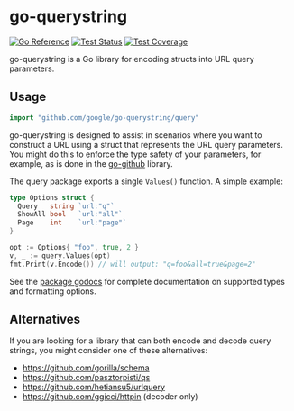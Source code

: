# go-querystring #

[![Go Reference](https://pkg.go.dev/badge/github.com/google/go-querystring/query.svg)](https://pkg.go.dev/github.com/google/go-querystring/query)
[![Test Status](https://github.com/google/go-querystring/workflows/tests/badge.svg)](https://github.com/google/go-querystring/actions?query=workflow%3Atests)
[![Test Coverage](https://codecov.io/gh/google/go-querystring/branch/master/graph/badge.svg)](https://codecov.io/gh/google/go-querystring)

go-querystring is a Go library for encoding structs into URL query parameters.

## Usage ##

```go
import "github.com/google/go-querystring/query"
```

go-querystring is designed to assist in scenarios where you want to construct a
URL using a struct that represents the URL query parameters.  You might do this
to enforce the type safety of your parameters, for example, as is done in the
[go-github][] library.

The query package exports a single `Values()` function.  A simple example:

```go
type Options struct {
  Query   string `url:"q"`
  ShowAll bool   `url:"all"`
  Page    int    `url:"page"`
}

opt := Options{ "foo", true, 2 }
v, _ := query.Values(opt)
fmt.Print(v.Encode()) // will output: "q=foo&all=true&page=2"
```

See the [package godocs][] for complete documentation on supported types and
formatting options.

[go-github]: https://github.com/google/go-github/commit/994f6f8405f052a117d2d0b500054341048fbb08
[package godocs]: https://pkg.go.dev/github.com/google/go-querystring/query

## Alternatives ##

If you are looking for a library that can both encode and decode query strings,
you might consider one of these alternatives:

 - https://github.com/gorilla/schema
 - https://github.com/pasztorpisti/qs
 - https://github.com/hetiansu5/urlquery
 - https://github.com/ggicci/httpin (decoder only)
